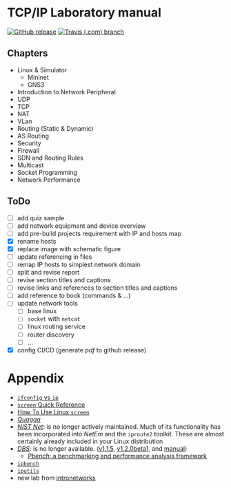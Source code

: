 # TCP/IP Laboratory manual

[![GitHub release](https://img.shields.io/github/release/amirhakh/TCP-IP-Laboratory.svg?style=flat-square)](https://github.com/amirhakh/TCP-IP-Laboratory/releases/latest)
[![Travis (.com) branch](https://img.shields.io/travis/com/amirhakh/TCP-IP-Laboratory/master.svg?style=flat-square)](https://travis-ci.com/amirhakh/TCP-IP-Laboratory)

## Chapters

* Linux & Simulator
  * Mininet
  * GNS3
* Introduction to Network Peripheral
* UDP
* TCP
* NAT
* VLan
* Routing (Static & Dynamic)
* AS Routing
* Security
* Firewall
* SDN and Routing Rules
* Multicast
* Socket Programming
* Network Performance

## ToDo

* [ ] add quiz sample
* [ ] add network equipment and device overview
* [ ] add pre-build projects requirement with IP and hosts map
* [x] rename hosts
* [x] replace image with schematic figure
* [ ] update referencing in files
* [ ] remap IP hosts to simplest network domain
* [ ] split and revise report
* [ ] revise section titles and captions
* [ ] revise links and references to section titles and captions
* [ ] add reference to book (commands & ...)
* [ ] update network tools
  * [ ] base linux
  * [ ] `socket` with `netcat`
  * [ ] linux routing service
  * [ ] router discovery
  * [ ] ...
* [x] config CI/CD (generate _pdf_ to github release)

# Appendix

* [`ifconfig` vs `ip`](https://p5r.uk/blog/2010/ifconfig-ip-comparison.html)
* [`screen` Quick Reference](http://aperiodic.net/screen/quick_reference)
* [How To Use Linux `screen`](https://linuxize.com/post/how-to-use-linux-screen/)
* [_Quagga_](http://download.savannah.gnu.org/releases/quagga/)
* [_NIST Net_](https://www-x.antd.nist.gov/nistnet/): is no longer actively maintained. Much of its functionality has been incorporated into _NetEm_ and the `iproute2` toolkit. These are almost certainly already included in your Linux distribution
* [_DBS_](http://ns1.ai3.net/products/dbs): is no longer available. ([v1.1.5](http://www.kusa.ac.jp/~yukio-m/dbs/software1.1.5/dbs-1.1.5.tar.gz), [v1.2.0beta1](http://www.kusa.ac.jp/~yukio-m/dbs/software1.2.0beta1/dbs-1.2.0beta1.tar.gz), and [manual](http://www.kusa.ac.jp/~yukio-m/dbs/dbs_man.html))
  * [_Pbench_: a benchmarking and performance analysis framework](https://distributed-system-analysis.github.io/pbench/)
* [`ipbench`](http://ipbench.sourceforge.net)
* [`iputils`](https://github.com/iputils/iputils)
* new lab from [intronetworks](http://intronetworks.cs.luc.edu/)
